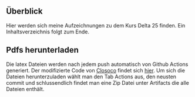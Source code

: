 ## Überblick 
Hier werden sich meine Aufzeichnungen zu dem Kurs Delta 25 finden. Ein Inhaltsverzeichnis folgt zum Ende.
## Pdfs herunterladen
Die latex Dateien werden nach jedem push automatisch von Github Actions generiert. Der modifizierte Code von [Closoco](https://github.com/Closoco) findet sich [hier](https://github.com/Konradrundfunk/pdflatex-action). Um sich die Dateien herunterzuladen wählt man den Tab Actions aus, den neusten commit und schlussendlich findet man eine Zip Datei unter Artifacts die alle Dateien enthält.

